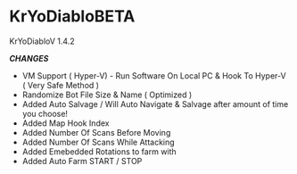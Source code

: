 # KrYoDiabloBETA
KrYoDiabloV 1.4.2

***CHANGES***
+ VM Support ( Hyper-V) - Run Software On Local PC & Hook To Hyper-V ( Very Safe Method )
+ Randomize Bot File Size & Name ( Optimized )
+ Added Auto Salvage / Will Auto Navigate & Salvage after amount of time you choose!
+ Added Map Hook Index
+ Added Number Of Scans Before Moving 
+ Added Number Of Scans While Attacking
+ Added Emebedded Rotations to farm with
+ Added Auto Farm START / STOP